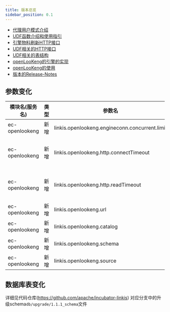 ```yaml
---
title: 版本总览
sidebar_position: 0.1
--- 
```

- [代理用户模式介绍](/architecture/proxy_user.md)
- [UDF函数介绍和使用指引](/user_guide/udf.md)
- [引擎物料刷新HTTP接口](/api/http/engineconn-plugin-refesh.md)
- [UDF相关的HTTP接口](/api/http/udf-api.md)
- [UDF相关的表结构](/table/udf-table.md)
- [openLooKeng的引擎的实现](/blog/2022/03/20/openlookeng)
- [openLooKeng的使用](/engine_usage/openlookeng.md)
- [版本的Release-Notes](release-notes-1.1.1.md)

## 参数变化 


| 模块名(服务名)| 类型  |     参数名                                                | 默认值             | 描述                                                    |
| ----------- | ----- | -------------------------------------------------------- | ---------------- | ------------------------------------------------------- |
|ec-openlookeng | 新增  | linkis.openlookeng.engineconn.concurrent.limit        | 100|并发限制 |
|ec-openlookeng | 新增  | linkis.openlookeng.http.connectTimeout        | 60L   | 客户端请求的超时时间 基于OKhttp构建的http请求          |
|ec-openlookeng | 新增  | linkis.openlookeng.http.readTimeout          |60L |    客户端读取超时 基于OKhttp构建的http请求                             |
|ec-openlookeng | 新增  | linkis.openlookeng.url                       | http://127.0.0.1:8080| openlookeng服务                                  |
|ec-openlookeng | 新增  | linkis.openlookeng.catalog                  | system| catalog|
|ec-openlookeng | 新增  | linkis.openlookeng.schema                  |         | schema    |
|ec-openlookeng | 新增  | linkis.openlookeng.source                 |global| source  |                            |              

## 数据库表变化 

详细见代码仓库(https://github.com/apache/incubator-linkis) 对应分支中的升级schema`db/upgrade/1.1.1_schema`文件
